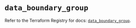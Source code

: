 # `data_boundary_group`

Refer to the Terraform Registry for docs: [`data_boundary_group`](https://registry.terraform.io/providers/hashicorp/boundary/1.3.0/docs/data-sources/group).

